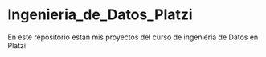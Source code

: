 # Ingenieria_de_Datos_Platzi
En este repositorio estan mis proyectos del curso de ingenieria de Datos en Platzi
